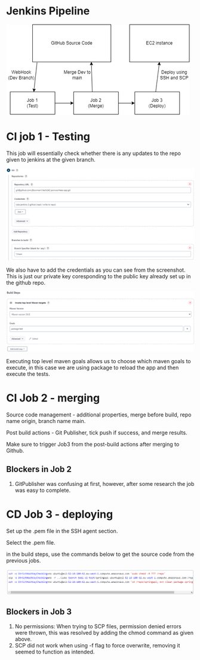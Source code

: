 # Jenkins Pipeline

![Alt text](jenkins-pipeline.png)

# CI job 1 - Testing

This job will essentially check whether there is any updates to the repo given to jenkins at the given branch.

![Alt text](jenkins-github.png)

We also have to add the credentials as you can see from the screenshot. This is just our private key coresponding to the public key already set up in the github repo.

![Alt text](jenkins-build-steps.png)

Executing top level maven goals allows us to choose which maven goals to execute, in this case we are using package to reload the app and then execute the tests.

# CI Job 2 - merging

Source code management - additional properties, merge before build, repo name origin, branch name main.

Post build actions - Git Publisher, tick push if success, and merge results.

Make sure to trigger Job3 from the post-build actions after merging to Github.

## Blockers in Job 2
1. GitPublisher was confusing at first, however, after some research the job was easy to complete.

# CD Job 3 - deploying

Set up the .pem file in the SSH agent section.

Select the .pem file.

in the build steps, use the commands below to get the source code from the previous jobs.

![Job2-deploy](Job3-deploy.png)

## Blockers in Job 3

1. No permissions: When trying to SCP files, permission denied errors were thrown, this was resolved by adding the chmod command as given above.
2. SCP did not work when using -f flag to force overwrite, removing it seemed to function as intended.